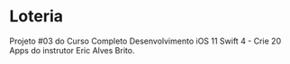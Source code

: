# Loteria

Projeto #03 do Curso Completo Desenvolvimento iOS 11 Swift 4 - Crie 20 Apps do instrutor Eric Alves Brito.
